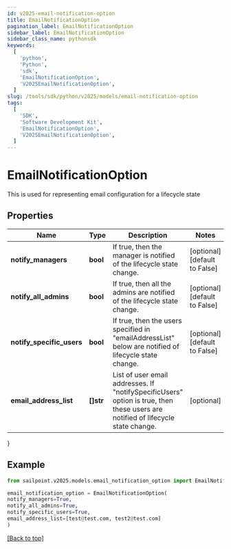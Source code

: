 ```yaml
---
id: v2025-email-notification-option
title: EmailNotificationOption
pagination_label: EmailNotificationOption
sidebar_label: EmailNotificationOption
sidebar_class_name: pythonsdk
keywords:
  [
    'python',
    'Python',
    'sdk',
    'EmailNotificationOption',
    'V2025EmailNotificationOption',
  ]
slug: /tools/sdk/python/v2025/models/email-notification-option
tags:
  [
    'SDK',
    'Software Development Kit',
    'EmailNotificationOption',
    'V2025EmailNotificationOption',
  ]
---
```


# EmailNotificationOption

This is used for representing email configuration for a lifecycle state

## Properties

| Name | Type | Description | Notes |
| --- | --- | --- | --- |
| **notify_managers** | **bool** | If true, then the manager is notified of the lifecycle state change. | [optional] [default to False] |
| **notify_all_admins** | **bool** | If true, then all the admins are notified of the lifecycle state change. | [optional] [default to False] |
| **notify_specific_users** | **bool** | If true, then the users specified in \"emailAddressList\" below are notified of lifecycle state change. | [optional] [default to False] |
| **email_address_list** | **[]str** | List of user email addresses. If \"notifySpecificUsers\" option is true, then these users are notified of lifecycle state change. | [optional] |

}

## Example

```python
from sailpoint.v2025.models.email_notification_option import EmailNotificationOption

email_notification_option = EmailNotificationOption(
notify_managers=True,
notify_all_admins=True,
notify_specific_users=True,
email_address_list=[test@test.com, test2@test.com]
)

```

[[Back to top]](#)
